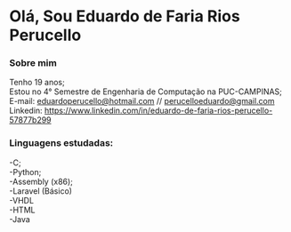 # Olá, Sou Eduardo de Faria Rios Perucello
### Sobre mim
Tenho 19 anos;
<br>
Estou no 4° Semestre de Engenharia de Computação na PUC-CAMPINAS;
<br>
E-mail: eduardoperucello@hotmail.com // perucelloeduardo@gmail.com
<br>
Linkedin: https://www.linkedin.com/in/eduardo-de-faria-rios-perucello-57877b299

### Linguagens estudadas:
-C;
<br>
-Python;
<br>
-Assembly (x86);
<br>
-Laravel (Básico)
<br>
-VHDL
<br>
-HTML
<br>
-Java

